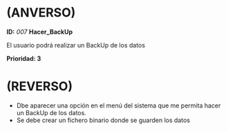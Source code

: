 # (ANVERSO)
**ID:** *007*  **Hacer_BackUp**

El usuario podrá realizar un BackUp de los datos

**Prioridad: 3**

# (REVERSO)

* Dbe aparecer una opción en el menú del sistema que me permita hacer un  BackUp de los datos.
* Se debe crear un fichero binario donde se guarden los datos
